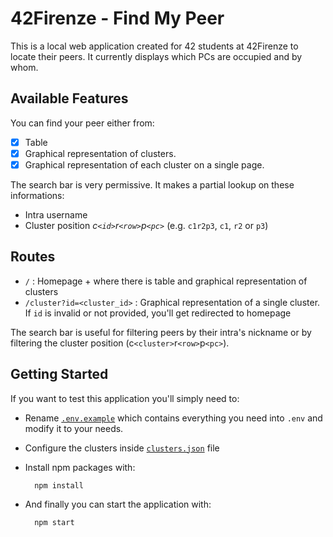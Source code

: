 # 42Firenze - Find My Peer

This is a local web application created for 42 students at 42Firenze to locate their peers. It currently displays which PCs are occupied and by whom.

## Available Features

You can find your peer either from:

- [x] Table
- [x] Graphical representation of clusters.
- [x] Graphical representation of each cluster on a single page.

The search bar is very permissive.
It makes a partial lookup on these informations:

- Intra username
- Cluster position _c`<id>`r`<row>`p`<pc>`_ (e.g. `c1r2p3`, `c1`, `r2` or `p3`)

## Routes

- `/` : Homepage + where there is table and graphical representation of clusters
- `/cluster?id=<cluster_id>` : Graphical representation of a single cluster. If `id` is invalid or not provided, you'll get redirected to homepage

The search bar is useful for filtering peers by their intra's nickname or by filtering the cluster position (c`<cluster>`r`<row>`p`<pc>`).

## Getting Started

If you want to test this application you'll simply need to:

- Rename [`.env.example`](.env.example) which contains everything you need into `.env` and modify it to your needs.
- Configure the clusters inside [`clusters.json`](src/clusters.json) file
- Install npm packages with:

  ```bash
    npm install
  ```

- And finally you can start the application with:

  ```bash
    npm start
  ```
